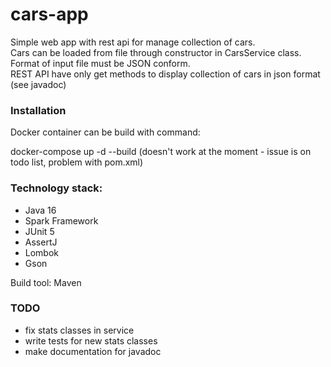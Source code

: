 # cars-app

Simple web app with rest api for manage collection of cars.  
Cars can be loaded from file through constructor in CarsService class. Format of input file must be JSON conform.   
REST API have only get methods to display collection of cars in json format (see javadoc)

### Installation

Docker container can be build with command:

docker-compose up -d --build (doesn't work at the moment - issue is on todo list, problem with pom.xml)


### Technology stack:

- Java 16  
- Spark Framework  
- JUnit 5  
- AssertJ  
- Lombok  
- Gson  

Build tool: Maven


### TODO

- fix stats classes in service
- write tests for new stats classes
- make documentation for javadoc






